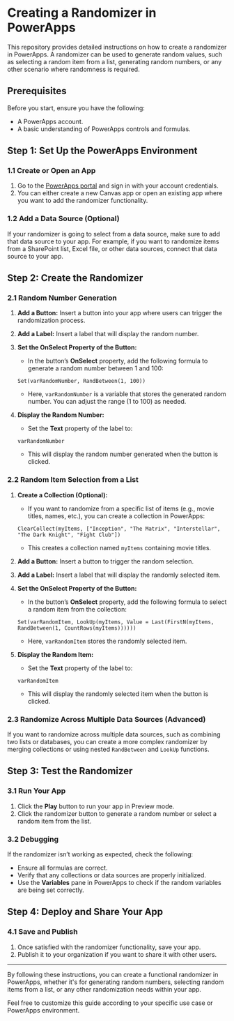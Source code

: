 # Creating a Randomizer in PowerApps

This repository provides detailed instructions on how to create a randomizer in PowerApps. A randomizer can be used to generate random values, such as selecting a random item from a list, generating random numbers, or any other scenario where randomness is required.

## Prerequisites

Before you start, ensure you have the following:

- A PowerApps account.
- A basic understanding of PowerApps controls and formulas.

## Step 1: Set Up the PowerApps Environment

### 1.1 Create or Open an App

1. Go to the [PowerApps portal](https://make.powerapps.com) and sign in with your account credentials.
2. You can either create a new Canvas app or open an existing app where you want to add the randomizer functionality.

### 1.2 Add a Data Source (Optional)

If your randomizer is going to select from a data source, make sure to add that data source to your app. For example, if you want to randomize items from a SharePoint list, Excel file, or other data sources, connect that data source to your app.

## Step 2: Create the Randomizer

### 2.1 Random Number Generation

1. **Add a Button:** Insert a button into your app where users can trigger the randomization process.

2. **Add a Label:** Insert a label that will display the random number.

3. **Set the OnSelect Property of the Button:**
   - In the button’s **OnSelect** property, add the following formula to generate a random number between 1 and 100:

   ```plaintext
   Set(varRandomNumber, RandBetween(1, 100))
   ```

   - Here, `varRandomNumber` is a variable that stores the generated random number. You can adjust the range (1 to 100) as needed.

4. **Display the Random Number:**
   - Set the **Text** property of the label to:

   ```plaintext
   varRandomNumber
   ```

   - This will display the random number generated when the button is clicked.

### 2.2 Random Item Selection from a List

1. **Create a Collection (Optional):**
   - If you want to randomize from a specific list of items (e.g., movie titles, names, etc.), you can create a collection in PowerApps:

   ```plaintext
   ClearCollect(myItems, ["Inception", "The Matrix", "Interstellar", "The Dark Knight", "Fight Club"])
   ```

   - This creates a collection named `myItems` containing movie titles.

2. **Add a Button:** Insert a button to trigger the random selection.

3. **Add a Label:** Insert a label that will display the randomly selected item.

4. **Set the OnSelect Property of the Button:**
   - In the button’s **OnSelect** property, add the following formula to select a random item from the collection:

   ```plaintext
   Set(varRandomItem, LookUp(myItems, Value = Last(FirstN(myItems, RandBetween(1, CountRows(myItems))))))
   ```

   - Here, `varRandomItem` stores the randomly selected item.

5. **Display the Random Item:**
   - Set the **Text** property of the label to:

   ```plaintext
   varRandomItem
   ```

   - This will display the randomly selected item when the button is clicked.

### 2.3 Randomize Across Multiple Data Sources (Advanced)

If you want to randomize across multiple data sources, such as combining two lists or databases, you can create a more complex randomizer by merging collections or using nested `RandBetween` and `LookUp` functions.

## Step 3: Test the Randomizer

### 3.1 Run Your App

1. Click the **Play** button to run your app in Preview mode.
2. Click the randomizer button to generate a random number or select a random item from the list.

### 3.2 Debugging

If the randomizer isn’t working as expected, check the following:

- Ensure all formulas are correct.
- Verify that any collections or data sources are properly initialized.
- Use the **Variables** pane in PowerApps to check if the random variables are being set correctly.

## Step 4: Deploy and Share Your App

### 4.1 Save and Publish

1. Once satisfied with the randomizer functionality, save your app.
2. Publish it to your organization if you want to share it with other users.

---

By following these instructions, you can create a functional randomizer in PowerApps, whether it's for generating random numbers, selecting random items from a list, or any other randomization needs within your app.

Feel free to customize this guide according to your specific use case or PowerApps environment.
